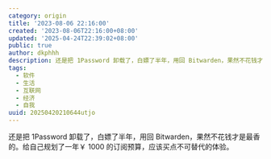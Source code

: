```yaml
---
category: origin
title: '2023-08-06 22:16:00'
created: '2023-08-06T22:16:00+08:00'
updated: '2025-04-24T22:39:02+08:00'
public: true
author: dkphhh
description: 还是把 1Password 卸载了，白嫖了半年，用回 Bitwarden，果然不花钱才是最香的……
tags:
  - 软件
  - 生活
  - 互联网
  - 经济
  - 自我
uuid: 20250420210644utjo
---
```


还是把 1Password 卸载了，白嫖了半年，用回 Bitwarden，果然不花钱才是最香的。给自己规划了一年￥ 1000 的订阅预算，应该买点不可替代的体验。
